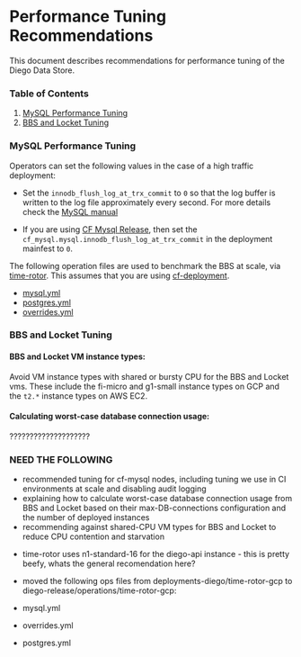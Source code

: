 # Performance Tuning Recommendations

This document describes recommendations for performance tuning of the Diego Data Store.


### Table of Contents

1. [MySQL Performance Tuning](#mysql-performance-tuning)
1. [BBS and Locket Tuning](#bbs-locket-tuning)


### <a name="mysql-performance-tuning"></a> MySQL Performance Tuning

Operators can set the following values in the case of a high traffic deployment:

* Set the `innodb_flush_log_at_trx_commit` to `0` so that the log buffer is written to the log file approximately every second. For more details check the [MySQL manual](https://dev.mysql.com/doc/refman/5.7/en/innodb-parameters.html#sysvar_innodb_flush_log_at_trx_commit)

* If you are using [CF Mysql Release](https://github.com/cloudfoundry/cf-mysql-release), then set the `cf_mysql.mysql.innodb_flush_log_at_trx_commit` in the deployment mainfest to `0`.

The following operation files are used to benchmark the BBS at scale, via [time-rotor](https://diego.ci.cf-app.com/teams/main/pipelines/main?groups=time-rotor).  This assumes that you are using [cf-deployment](https://github.com/cloudfoundry/cf-deployment/).

* [mysql.yml](operations/time-rotor-gcp/mysql.yml)
* [postgres.yml](operations/time-rotor-gcp/postgres.yml)
* [overrides.yml](operations/time-rotor-gcp/overrides.yml)

### <a name="bbs-locket-tuning"></a> BBS and Locket Tuning

#### BBS and Locket VM instance types:

Avoid VM instance types with shared or bursty CPU for the BBS and Locket vms.  These include the fi-micro and g1-small instance types on GCP and the `t2.*` instance types on AWS EC2.

#### Calculating worst-case database connection usage:

????????????????????

### NEED THE FOLLOWING ###

* recommended tuning for cf-mysql nodes, including tuning we use in CI environments at scale and disabling audit logging
* explaining how to calculate worst-case database connection usage from BBS and Locket based on their max-DB-connections configuration and the number of deployed instances
* recommending against shared-CPU VM types for BBS and Locket to reduce CPU contention and starvation

<!-- Random Notes -->

* time-rotor uses n1-standard-16 for the diego-api instance - this is pretty beefy, whats the general recomendation here?

* moved the following ops files from deployments-diego/time-rotor-gcp to diego-release/operations/time-rotor-gcp:
* mysql.yml
* overrides.yml
* postgres.yml
